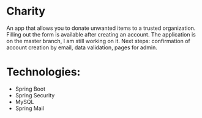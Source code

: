 # Charity
An app that allows you to donate unwanted items to a trusted organization. Filling out the form is available after creating an account. The application is on the master branch, I am still working on it. Next steps: confirmation of account creation by email, data validation, pages for admin.
# Technologies:
- Spring Boot
- Spring Security
- MySQL
- Spring Mail

